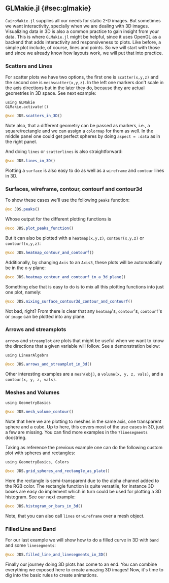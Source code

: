 ## GLMakie.jl {#sec:glmakie}

`CairoMakie.jl` supplies all our needs for static 2-D images.
But sometimes we want interactivity, specially when we are dealing with 3D images.
Visualizing data in 3D is also a common practice to gain insight from your data.
This is where `GLMakie.jl` might be helpful, since it uses OpenGL as a backend that adds interactivity and responsiveness to plots.
Like before, a simple plot include, of course, lines and points. So we will start with those and since we already know how layouts work, we will put that into practice.

### Scatters and Lines

For scatter plots we have two options, the first one is `scatter(x,y,z)` and the second one is `meshscatter(x,y,z)`. 
In the left one markers don't scale in the axis directions but in the later they do, because they are actual geometries in 3D space. See next example:

```
using GLMakie
GLMakie.activate!()
```

```jl
@sco JDS.scatters_in_3D()
```

Note also, that a different geometry can be passed as markers, i.e., a square/rectangle and we can assign a `colormap` for them as well.
In the middle panel one could get perfect spheres by doing `aspect = :data` as in the right panel.

And doing `lines` or `scatterlines` is also straightforward:

```jl
@sco JDS.lines_in_3D()
```

Plotting a `surface` is also easy to do as well as a `wireframe` and `contour` lines in 3D.

### Surfaces, wireframe, contour, contourf and contour3d 

To show these cases we'll use the following `peaks` function:

```jl
@sc JDS.peaks()
```

Whose output for the different plotting functions is

```jl
@sco JDS.plot_peaks_function()
```

But it can also be plotted with a `heatmap(x,y,z)`, `contour(x,y,z)` or `contourf(x,y,z)`:

```jl
@sco JDS.heatmap_contour_and_contourf()
```

Additionally, by changing `Axis` to an `Axis3`, these plots will be automatically be in the x-y plane:

```jl
@sco JDS.heatmap_contour_and_contourf_in_a_3d_plane()
```

Something else that is easy to do is to mix all this plotting functions into just one plot, namely:

```jl
@sco JDS.mixing_surface_contour3d_contour_and_contourf()
```

Not bad, right? From there is clear that  any `heatmap`'s, `contour`'s, `contourf`'s or `image` can be plotted into any plane.

### Arrows and streamplots

`arrows` and `streamplot` are plots that might be useful when we want to know the directions that a given variable will follow.
See a demonstration below:

```
using LinearAlgebra
```

```jl
@sco JDS.arrows_and_streamplot_in_3d()
```

Other interesting examples are a `mesh(obj)`, a `volume(x, y, z, vals)`, and a `contour(x, y, z, vals)`.

### Meshes and Volumes 

```
using GeometryBasics
```

```jl
@sco JDS.mesh_volume_contour()
```

Note that here we are plotting to meshes in the same axis, one transparent sphere and a cube.
Up to here, this covers most of the use cases in 3D, just a few are missing. You can find more examples in the `?linesegments` docstring.

Taking as reference the previous example one can do the following custom plot with spheres and rectangles:

```
using GeometryBasics, Colors
```

```jl
@sco JDS.grid_spheres_and_rectangle_as_plate()
```

Here the rectangle is semi-transparent due to the alpha channel added to the RGB color.
The rectangle function is quite versatile, for instance  3D boxes are easy do implement which in turn could be used for plotting a 3D histogram.
See our next example:

```jl
@sco JDS.histogram_or_bars_in_3d()
```

Note, that you can also call `lines` or `wireframe` over a mesh object.

### Filled Line and Band

For our last example we will show how to do a filled curve in 3D with `band` and some `linesegments`:

```jl
@sco JDS.filled_line_and_linesegments_in_3D()
```

Finally our journey doing 3D plots has come to an end.
You can combine everything we exposed here to create amazing 3D images! 
Now, it's time to dig into the basic rules to create animations.
